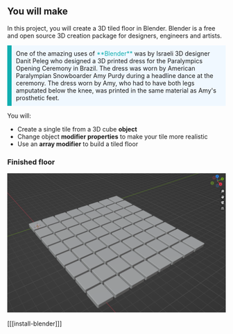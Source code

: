 ## You will make

In this project, you will create a 3D tiled floor in Blender. Blender is a free and open source 3D creation package for designers, engineers and artists. 

<p style="border-left: solid; border-width:10px; border-color: #0faeb0; background-color: aliceblue; padding: 10px;">
One of the amazing uses of <span style="color: #0faeb0">**Blender**</span> was by Israeli 3D designer Danit Peleg who designed a 3D printed dress for the Paralympics Opening Ceremony in Brazil. The dress was worn by American Paralympian Snowboarder Amy Purdy during a headline dance at the ceremony. The dress worn by Amy, who had to have both legs amputated below the knee, was printed in the same material as Amy's prosthetic feet. </p>

You will:
+ Create a single tile from a 3D cube **object**
+ Change object **modifier properties** to make your tile more realistic
+ Use an **array modifier** to build a tiled floor

### Finished floor

![An 8 x 8 grid of grey tiles with bevelled edges displayed in the Blender environment.](images/tiled-floor.png)

[[[install-blender]]]